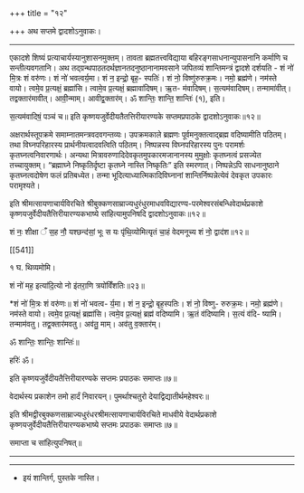 +++
title = "१२"

+++
अथ सप्तमे द्वादशोऽनुवाकः।
________________________

एकादशे शिष्यं प्रत्याचार्यस्यानुशासनमुक्तम्। तावता ब्रह्मतत्त्वविद्याया बहिरङ्गसाधनान्युपासनानि कर्माणि च सन्तीत्यवगतानि। अथ तद्ग्रन्थपाठतदर्थज्ञानतदनुष्ठानानामवसाने जपितव्यं शान्तिमन्त्रं द्वादशे दर्शयति -
शं नो॑ मि॒त्रः शं वरु॑णः। शं नो॑ भवत्वर्य॒मा। शं न॒ इन्द्रो॒ बृह॒-
स्पतिः॑। शं नो॒ विष्णु॑रुरुक्र॒मः। नमो॒ ब्रह्म॑णे। नम॑स्ते वायो।
त्वमे॒व प्र॒त्यक्षं॒ ब्रह्मा॑सि। त्वामे॒व प्र॒त्यक्षं॒ ब्रह्मावा॑दिषम्। ऋ॒त-
म॑वादिषम्। स॒त्यम॑वादिषम्। तन्मामा॑वीत्। तद्वक्तार॑मावीत्।
आवी॒न्माम्। आवीद्व॒क्तार॑म्। ॐ शान्तिः॒ शान्ति॒ शान्तिः॑ (१), इति।

स॒त्यम॑वादिषं॒ पञ्च॑ च॥
इति कृष्णयजुर्वेदीयतैतत्तिरीयारण्यके सप्तमप्रपाठके
द्वादशोऽनुवाकः॥१२॥

अक्षरार्थस्तूपक्रमे समाम्नातमन्त्रवदवगन्तव्यः। उपक्रमकाले ब्रह्मणः पूर्वमनुक्तत्वाद्ब्रह्म वदिष्यामीति पठितम्। तथा विघ्नपरिहारस्य प्रार्थनीयत्वादवत्विति पठितम्। निष्पन्नस्य विघ्नपरिहारस्य पुनः परामर्शः कृतघ्नत्वनिवारणार्थः। अन्यथा मित्रावरुणादिदेवकृतमुपकारमजानानस्य मुमुक्षोः कृतघ्नत्वं प्रसज्येत तच्चायुक्तम्। “ब्रह्माघ्ने निष्कृतिर्दृष्टा कृतघ्ने नास्ति निष्कृतिः” इति स्मरणात्। निष्पन्नेऽपि साधनानुष्ठाने कृतघ्नत्वदोषेण फलं प्रतिबध्येत। तन्मा भूदित्याध्यात्मिकादिविघ्नानां शान्तिर्निष्पन्नेत्येवं देवकृत उपकारः परामृश्यते।

इति श्रीमत्सायणाचार्यविरचिते श्रीबुक्कणसाम्राज्यधुरंधुरमाधवविद्यारण्य-परमेश्वरसंबन्धिवेदार्थप्रकाशे कृष्णयजुर्वेदीयतैत्तिरीयारण्यकभाष्ये सांहित्यामुपनिषदि द्वादशोऽनुवाकः॥१२॥

शं नः॒ शीक्षा ँ स॒ह नौ॒ यश्छन्द॑सां॒ भूः स यः पृ॑थि॒व्योमित्यृतं चा॒हं वेदमनूच्य शं नो॒ द्वाद॑श॥१२॥

[[541]]

१ घ. थिव्यमोमि।

शं नो॑ मह॒ इत्या॑दि॒त्यो नो इ॑तरा॒णि त्रयो॑विँशतिः॥२३॥

*शं नो॑ मि॒त्रः शं वरु॑णः॥ शं नो॑ भवत्व-
र्य॒मा। शं न॒ इन्द्रो॒ बृह॒स्पतिः। शं नो॒ विष्णु-
रुरुक्र॒मः। नमो॒ ब्रह्म॑णे। नम॑स्ते वायो।
त्वमे॒व प्र॒त्यक्षं॒ ब्रह्मा॑सि। त्वमे॒व प्र॒त्यक्षं॒ ब्रह्म॑
वदिष्यामि। ऋ॒तं व॑दिष्यामि। स॒त्यं व॑दि-
ष्यामि। तन्माम॑वतु। तद्व॒क्तार॑मवतु।
अव॑तु॒ माम्। अव॑तु व॒क्तार॑म्।

ॐ शान्तिः॒ शान्तिः॒ शान्तिः॑॥

हरिः॑ ॐ।

इति कृष्णयजुर्वेदीयतैत्तिरीयारण्यके सप्तमः प्रपाठकः
समाप्तः॥७॥

वेदार्थस्य प्रकाशेन तमो हार्दं निवारयन्।
पुमर्थाश्चतुरो देयाद्विद्यातीर्थमहेश्वरः॥

इति श्रीमद्वीरबुक्कणसाम्राज्यधुरंधरश्रीमत्सायणाचार्यविरचिते माधवीये
वेदार्थप्रकाशे कृष्णयजुर्वेदीयतैत्तिरीयारण्यकभाष्ये
सप्तमः प्रपाठकः समाप्तः॥७॥

समाप्ता च सांहित्युपनिषत्॥
________________________
________________________
* इयं शान्तिर्ग, पुस्तके नास्ति।